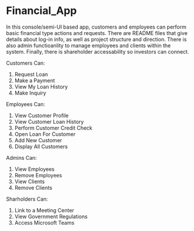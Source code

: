 # Financial_App

In this console/semi-UI based app, customers and employees can perform basic financial type actions and requests. There are README files that give details about log-in info,
as well as project structure and direction. There is also admin functioanlity to manage employees and clients within the system. Finally, there is shareholder accessability
so investors can connect.

Customers Can:
1) Request Loan
2) Make a Payment
3) View My Loan History
4) Make Inquiry

Employees Can:
1) View Customer Profile
2) View Customer Loan History
3) Perform Customer Credit Check
4) Open Loan For Customer
5) Add New Customer
6) Display All Customers

Admins Can:
1) View Employees
2) Remove Employees
3) View Clients
4) Remove Clients

Sharholders Can:
1) Link to a Meeting Center
2) View Government Regulations
3) Access Microsoft Teams
